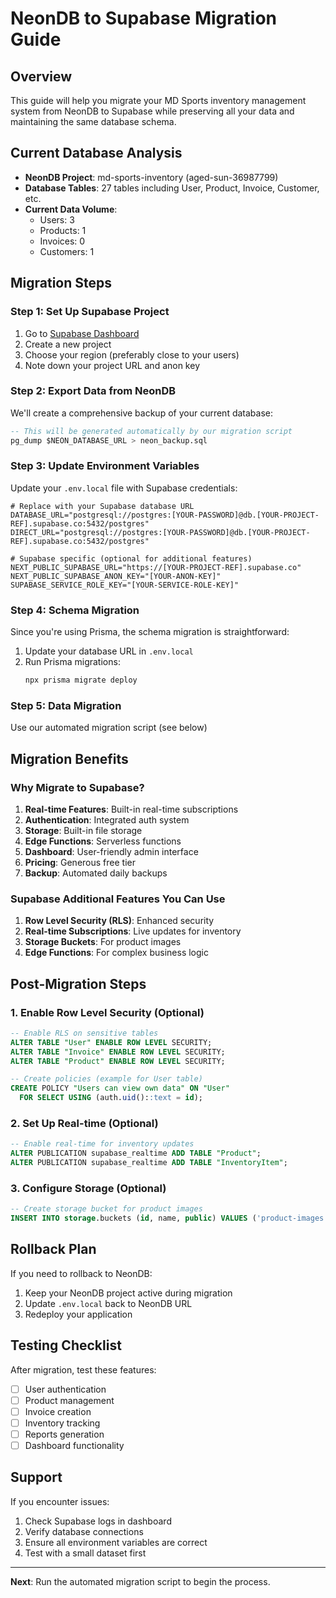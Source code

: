 # NeonDB to Supabase Migration Guide

## Overview
This guide will help you migrate your MD Sports inventory management system from NeonDB to Supabase while preserving all your data and maintaining the same database schema.

## Current Database Analysis
- **NeonDB Project**: md-sports-inventory (aged-sun-36987799)
- **Database Tables**: 27 tables including User, Product, Invoice, Customer, etc.
- **Current Data Volume**: 
  - Users: 3
  - Products: 1
  - Invoices: 0
  - Customers: 1

## Migration Steps

### Step 1: Set Up Supabase Project
1. Go to [Supabase Dashboard](https://supabase.com/dashboard)
2. Create a new project
3. Choose your region (preferably close to your users)
4. Note down your project URL and anon key

### Step 2: Export Data from NeonDB
We'll create a comprehensive backup of your current database:

```sql
-- This will be generated automatically by our migration script
pg_dump $NEON_DATABASE_URL > neon_backup.sql
```

### Step 3: Update Environment Variables
Update your `.env.local` file with Supabase credentials:

```env
# Replace with your Supabase database URL
DATABASE_URL="postgresql://postgres:[YOUR-PASSWORD]@db.[YOUR-PROJECT-REF].supabase.co:5432/postgres"
DIRECT_URL="postgresql://postgres:[YOUR-PASSWORD]@db.[YOUR-PROJECT-REF].supabase.co:5432/postgres"

# Supabase specific (optional for additional features)
NEXT_PUBLIC_SUPABASE_URL="https://[YOUR-PROJECT-REF].supabase.co"
NEXT_PUBLIC_SUPABASE_ANON_KEY="[YOUR-ANON-KEY]"
SUPABASE_SERVICE_ROLE_KEY="[YOUR-SERVICE-ROLE-KEY]"
```

### Step 4: Schema Migration
Since you're using Prisma, the schema migration is straightforward:

1. Update your database URL in `.env.local`
2. Run Prisma migrations:
   ```bash
   npx prisma migrate deploy
   ```

### Step 5: Data Migration
Use our automated migration script (see below)

## Migration Benefits

### Why Migrate to Supabase?
1. **Real-time Features**: Built-in real-time subscriptions
2. **Authentication**: Integrated auth system
3. **Storage**: Built-in file storage
4. **Edge Functions**: Serverless functions
5. **Dashboard**: User-friendly admin interface
6. **Pricing**: Generous free tier
7. **Backup**: Automated daily backups

### Supabase Additional Features You Can Use
1. **Row Level Security (RLS)**: Enhanced security
2. **Real-time Subscriptions**: Live updates for inventory
3. **Storage Buckets**: For product images
4. **Edge Functions**: For complex business logic

## Post-Migration Steps

### 1. Enable Row Level Security (Optional)
```sql
-- Enable RLS on sensitive tables
ALTER TABLE "User" ENABLE ROW LEVEL SECURITY;
ALTER TABLE "Invoice" ENABLE ROW LEVEL SECURITY;
ALTER TABLE "Product" ENABLE ROW LEVEL SECURITY;

-- Create policies (example for User table)
CREATE POLICY "Users can view own data" ON "User"
  FOR SELECT USING (auth.uid()::text = id);
```

### 2. Set Up Real-time (Optional)
```sql
-- Enable real-time for inventory updates
ALTER PUBLICATION supabase_realtime ADD TABLE "Product";
ALTER PUBLICATION supabase_realtime ADD TABLE "InventoryItem";
```

### 3. Configure Storage (Optional)
```sql
-- Create storage bucket for product images
INSERT INTO storage.buckets (id, name, public) VALUES ('product-images', 'product-images', true);
```

## Rollback Plan
If you need to rollback to NeonDB:
1. Keep your NeonDB project active during migration
2. Update `.env.local` back to NeonDB URL
3. Redeploy your application

## Testing Checklist
After migration, test these features:
- [ ] User authentication
- [ ] Product management
- [ ] Invoice creation
- [ ] Inventory tracking
- [ ] Reports generation
- [ ] Dashboard functionality

## Support
If you encounter issues:
1. Check Supabase logs in dashboard
2. Verify database connections
3. Ensure all environment variables are correct
4. Test with a small dataset first

---

**Next**: Run the automated migration script to begin the process.